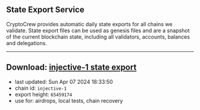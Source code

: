 ## State Export Service
CryptoCrew provides automatic daily state exports for all chains we validate. State export files can be used as genesis files and are a snapshot of the current blockchain state, including all validators, accounts, balances and delegations.

---
**Download: [injective-1 state export](https://dl-eu2.ccvalidators.com/SERVICE/injective/injective-1_export_65459174.json)**
---

- last updated: Sun Apr 07 2024 18:33:50
- chain id: `injective-1`
- export height: `65459174`
- use for: airdrops, local tests, chain recovery
